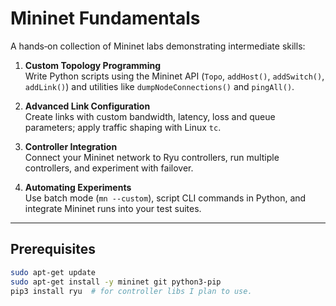 # Mininet Fundamentals

A hands‑on collection of Mininet labs demonstrating intermediate skills:

1. **Custom Topology Programming**  
   Write Python scripts using the Mininet API (`Topo`, `addHost()`, `addSwitch()`, `addLink()`) and utilities like `dumpNodeConnections()` and `pingAll()`.

2. **Advanced Link Configuration**  
   Create links with custom bandwidth, latency, loss and queue parameters; apply traffic shaping with Linux `tc`.

3. **Controller Integration**  
   Connect your Mininet network to Ryu controllers, run multiple controllers, and experiment with failover.

4. **Automating Experiments**  
   Use batch mode (`mn --custom`), script CLI commands in Python, and integrate Mininet runs into your test suites.

---

## Prerequisites

```bash
sudo apt-get update
sudo apt-get install -y mininet git python3-pip
pip3 install ryu  # for controller libs I plan to use.
